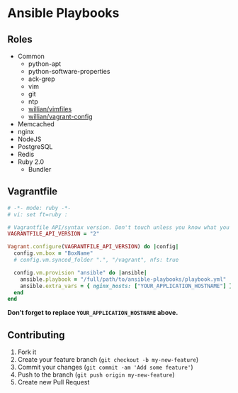 # Ansible Playbooks


## Roles

* Common
	* python-apt
	* python-software-properties
	* ack-grep
	* vim
	* git
	* ntp
	* [willian/vimfiles](http://github.com/willian/vimfiles)
	* [willian/vagrant-config](http://github.com/willian/vagrant-config)
* Memcached
* nginx
* NodeJS
* PostgreSQL
* Redis
* Ruby 2.0
	* Bundler

## Vagrantfile
```ruby
# -*- mode: ruby -*-
# vi: set ft=ruby :

# Vagrantfile API/syntax version. Don't touch unless you know what you're doing!
VAGRANTFILE_API_VERSION = "2"

Vagrant.configure(VAGRANTFILE_API_VERSION) do |config|
  config.vm.box = "BoxName"
  # config.vm.synced_folder ".", "/vagrant", nfs: true

  config.vm.provision "ansible" do |ansible|
    ansible.playbook = "/full/path/to/ansible-playbooks/playbook.yml"
    ansible.extra_vars = { nginx_hosts: ["YOUR_APPLICATION_HOSTNAME"] }
  end
end
```

**Don't forget to replace `YOUR_APPLICATION_HOSTNAME` above.**

## Contributing
1. Fork it
2. Create your feature branch (`git checkout -b my-new-feature`)
3. Commit your changes (`git commit -am 'Add some feature'`)
4. Push to the branch (`git push origin my-new-feature`)
5. Create new Pull Request
